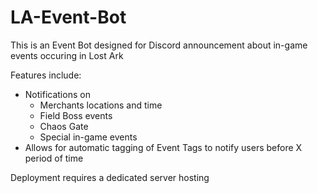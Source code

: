 # LA-Event-Bot

This is an Event Bot designed for Discord announcement about in-game events occuring in Lost Ark

Features include:
 - Notifications on 
   + Merchants locations and time
   + Field Boss events
   + Chaos Gate
   + Special in-game events
 - Allows for automatic tagging of Event Tags to notify users before X period of time

Deployment requires a dedicated server hosting
